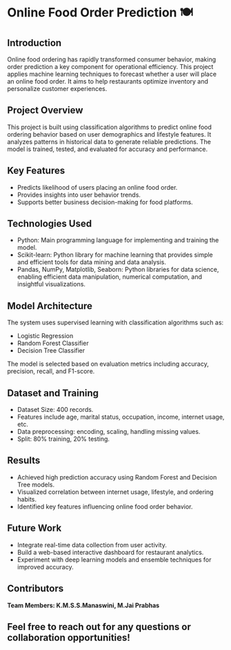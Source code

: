 # Online Food Order Prediction 🍽️

## Introduction
Online food ordering has rapidly transformed consumer behavior, making order prediction a key component for operational efficiency. This project applies machine learning techniques to forecast whether a user will place an online food order. It aims to help restaurants optimize inventory and personalize customer experiences.

## Project Overview
This project is built using classification algorithms to predict online food ordering behavior based on user demographics and lifestyle features. It analyzes patterns in historical data to generate reliable predictions. The model is trained, tested, and evaluated for accuracy and performance.

## Key Features
- Predicts likelihood of users placing an online food order.
- Provides insights into user behavior trends.
- Supports better business decision-making for food platforms.

## Technologies Used
- Python: Main programming language for implementing and training the model.
- Scikit-learn: Python library for machine learning that provides simple and efficient tools for data mining and data analysis.
- Pandas, NumPy, Matplotlib, Seaborn: Python libraries for data science, enabling efficient data manipulation, numerical computation, and insightful visualizations.

## Model Architecture
The system uses supervised learning with classification algorithms such as:
- Logistic Regression
- Random Forest Classifier
- Decision Tree Classifier

The model is selected based on evaluation metrics including accuracy, precision, recall, and F1-score.

## Dataset and Training
- Dataset Size: 400 records.
- Features include age, marital status, occupation, income, internet usage, etc.
- Data preprocessing: encoding, scaling, handling missing values.
- Split: 80% training, 20% testing.

## Results
- Achieved high prediction accuracy using Random Forest and Decision Tree models.
- Visualized correlation between internet usage, lifestyle, and ordering habits.
- Identified key features influencing online food order behavior.

## Future Work
- Integrate real-time data collection from user activity.
- Build a web-based interactive dashboard for restaurant analytics.
- Experiment with deep learning models and ensemble techniques for improved accuracy.

## Contributors
**Team Members: K.M.S.S.Manaswini, M.Jai Prabhas**

## Feel free to reach out for any questions or collaboration opportunities!
